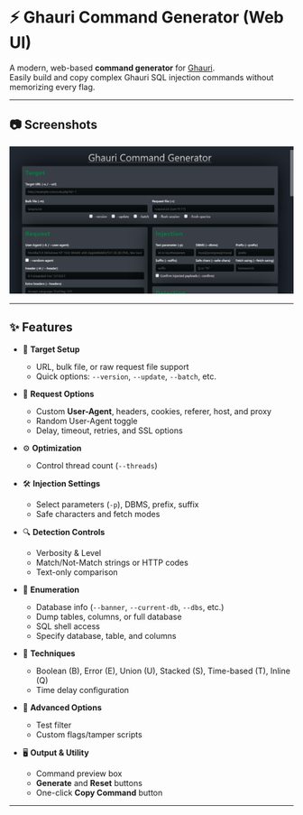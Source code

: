 # ⚡ Ghauri Command Generator (Web UI)

A modern, web-based **command generator** for [Ghauri](https://github.com/r0oth3x49/ghauri).  
Easily build and copy complex Ghauri SQL injection commands without memorizing every flag.  

---
## 📷 Screenshots

![Alt text](gcg.png)

---

## ✨ Features

- 🎯 **Target Setup**  
  - URL, bulk file, or raw request file support  
  - Quick options: `--version`, `--update`, `--batch`, etc.  

- 📡 **Request Options**  
  - Custom **User-Agent**, headers, cookies, referer, host, and proxy  
  - Random User-Agent toggle  
  - Delay, timeout, retries, and SSL options  

- ⚙️ **Optimization**  
  - Control thread count (`--threads`)  

- 🛠️ **Injection Settings**  
  - Select parameters (`-p`), DBMS, prefix, suffix  
  - Safe characters and fetch modes  

- 🔍 **Detection Controls**  
  - Verbosity & Level  
  - Match/Not-Match strings or HTTP codes  
  - Text-only comparison  

- 📑 **Enumeration**  
  - Database info (`--banner`, `--current-db`, `--dbs`, etc.)  
  - Dump tables, columns, or full database  
  - SQL shell access  
  - Specify database, table, and columns  

- 🧪 **Techniques**  
  - Boolean (B), Error (E), Union (U), Stacked (S), Time-based (T), Inline (Q)  
  - Time delay configuration  

- 🚀 **Advanced Options**  
  - Test filter  
  - Custom flags/tamper scripts  

- 🖥️ **Output & Utility**  
  - Command preview box  
  - **Generate** and **Reset** buttons  
  - One-click **Copy Command** button  

---

